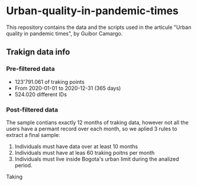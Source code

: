 # Urban-quality-in-pandemic-times
This repository contains the data and the scripts used in the articule "Urban quality in pandemic times", by Guibor Camargo.


## Trakign data info
### Pre-filtered data
- 123'791.061 of traking points
- From 2020-01-01 to 2020-12-31 (365 days)
- 524.020 different IDs


### Post-filtered data
The sample contians exactly 12 months of traking data, however not all the users have a permant record over each month, so we aplied 3 rules to extract a final sample:

1. Individuals must have data over at least 10 months
2. Individuals must have at leas 60 traking poitns per month
3. Individuals must live inside Bogota's urban limit during the analized period.

Taking 


